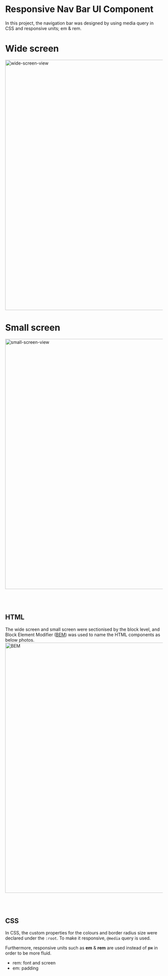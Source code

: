# Responsive Nav Bar UI Component

In this project, the navigation bar was designed by using media query in CSS and responsive units; em & rem.

# Wide screen

<img width="800" alt="wide-screen-view" src="https://user-images.githubusercontent.com/57608628/146876782-555b139b-d2f3-4f47-aabb-e12049ab9ff2.png">

# Small screen

<img width="800" alt="small-screen-view" src="https://user-images.githubusercontent.com/57608628/146876852-c78eb727-e90d-422a-9368-d5b484a67383.png">

<br></br>

## HTML

The wide screen and small screen were sectionised by the block level, and Block Element Modifier ([BEM](http://getbem.com/introduction/)) was used to name the HTML components as below photos.
<img width="800" alt="BEM" src="https://user-images.githubusercontent.com/57608628/146879033-918932a1-caf8-4e3b-be53-3f370c59f71f.png">

<br></br>

## CSS

In CSS, the custom properties for the colours and border radius size were declared under the `:root`. To make it responsive, `@media` query is used.

Furthermore, responsive units such as **em** & **rem** are used instead of ~~px~~ in order to be more fluid.

- rem: font and screen
- em: padding
